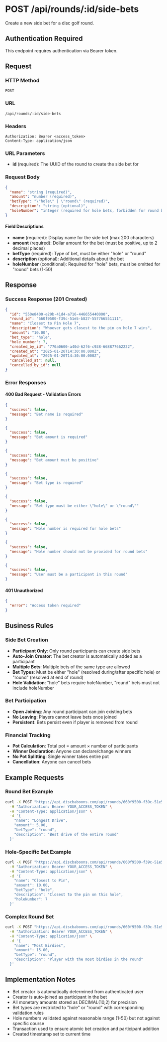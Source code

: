 # POST /api/rounds/:id/side-bets

Create a new side bet for a disc golf round.

## Authentication Required
This endpoint requires authentication via Bearer token.

## Request

### HTTP Method
`POST`

### URL
`/api/rounds/:id/side-bets`

### Headers
```
Authorization: Bearer <access_token>
Content-Type: application/json
```

### URL Parameters
- **id** (required): The UUID of the round to create the side bet for

### Request Body
```json
{
  "name": "string (required)",
  "amount": "number (required)",
  "betType": "\"hole\" | \"round\" (required)",
  "description": "string (optional)",
  "holeNumber": "integer (required for hole bets, forbidden for round bets)"
}
```

#### Field Descriptions
- **name** (required): Display name for the side bet (max 200 characters)
- **amount** (required): Dollar amount for the bet (must be positive, up to 2 decimal places)
- **betType** (required): Type of bet, must be either "hole" or "round"
- **description** (optional): Additional details about the bet
- **holeNumber** (conditional): Required for "hole" bets, must be omitted for "round" bets (1-50)

## Response

### Success Response (201 Created)
```json
{
  "id": "550e8400-e29b-41d4-a716-446655440000",
  "round_id": "660f9500-f39c-51e5-b827-557766551111",
  "name": "Closest to Pin Hole 7",
  "description": "Whoever gets closest to the pin on hole 7 wins",
  "amount": "10.00",
  "bet_type": "hole",
  "hole_number": 7,
  "created_by_id": "770a0600-a40d-62f6-c938-668877662222",
  "created_at": "2025-01-20T14:30:00.000Z",
  "updated_at": "2025-01-20T14:30:00.000Z",
  "cancelled_at": null,
  "cancelled_by_id": null
}
```

### Error Responses

#### 400 Bad Request - Validation Errors
```json
{
  "success": false,
  "message": "Bet name is required"
}
```

```json
{
  "success": false,
  "message": "Bet amount is required"
}
```

```json
{
  "success": false,
  "message": "Bet amount must be positive"
}
```

```json
{
  "success": false,
  "message": "Bet type is required"
}
```

```json
{
  "success": false,
  "message": "Bet type must be either \"hole\" or \"round\""
}
```

```json
{
  "success": false,
  "message": "Hole number is required for hole bets"
}
```

```json
{
  "success": false,
  "message": "Hole number should not be provided for round bets"
}
```

```json
{
  "success": false,
  "message": "User must be a participant in this round"
}
```

#### 401 Unauthorized
```json
{
  "error": "Access token required"
}
```

## Business Rules

### Side Bet Creation
- **Participant Only**: Only round participants can create side bets
- **Auto-Join Creator**: The bet creator is automatically added as a participant
- **Multiple Bets**: Multiple bets of the same type are allowed
- **Bet Types**: Must be either "hole" (resolved during/after specific hole) or "round" (resolved at end of round)
- **Hole Validation**: "hole" bets require holeNumber, "round" bets must not include holeNumber

### Bet Participation
- **Open Joining**: Any round participant can join existing bets
- **No Leaving**: Players cannot leave bets once joined
- **Persistent**: Bets persist even if player is removed from round

### Financial Tracking
- **Pot Calculation**: Total pot = amount × number of participants
- **Winner Declaration**: Anyone can declare/change winners
- **No Pot Splitting**: Single winner takes entire pot
- **Cancellation**: Anyone can cancel bets

## Example Requests

### Round Bet Example
```bash
curl -X POST "https://api.discbaboons.com/api/rounds/660f9500-f39c-51e5-b827-557766551111/side-bets" \
  -H "Authorization: Bearer YOUR_ACCESS_TOKEN" \
  -H "Content-Type: application/json" \
  -d '{
    "name": "Longest Drive",
    "amount": 5.00,
    "betType": "round",
    "description": "Best drive of the entire round"
  }'
```

### Hole-Specific Bet Example
```bash
curl -X POST "https://api.discbaboons.com/api/rounds/660f9500-f39c-51e5-b827-557766551111/side-bets" \
  -H "Authorization: Bearer YOUR_ACCESS_TOKEN" \
  -H "Content-Type: application/json" \
  -d '{
    "name": "Closest to Pin",
    "amount": 10.00,
    "betType": "hole",
    "description": "Closest to the pin on this hole",
    "holeNumber": 7
  }'
```

### Complex Round Bet
```bash
curl -X POST "https://api.discbaboons.com/api/rounds/660f9500-f39c-51e5-b827-557766551111/side-bets" \
  -H "Authorization: Bearer YOUR_ACCESS_TOKEN" \
  -H "Content-Type: application/json" \
  -d '{
    "name": "Most Birdies",
    "amount": 15.00,
    "betType": "round",
    "description": "Player with the most birdies in the round"
  }'
```

## Implementation Notes

- Bet creator is automatically determined from authenticated user
- Creator is auto-joined as participant in the bet
- All monetary amounts stored as DECIMAL(10,2) for precision
- Bet types are restricted to "hole" or "round" with corresponding validation rules
- Hole numbers validated against reasonable range (1-50) but not against specific course
- Transaction used to ensure atomic bet creation and participant addition
- Created timestamp set to current time